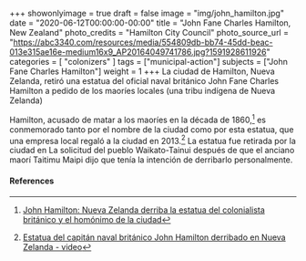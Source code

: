 +++
showonlyimage = true
draft = false
image = "img/john_hamilton.jpg"
date = "2020-06-12T00:00:00-00:00"
title = "John Fane Charles Hamilton, New Zealand"
photo_credits = "Hamilton City Council"
photo_source_url = "https://abc3340.com/resources/media/554809db-bb74-45dd-beac-013e315ae16e-medium16x9_AP20164049741786.jpg?1591928611926"
categories = [ "colonizers" ]
tags = ["municipal-action"]
subjects = ["John Fane Charles Hamilton"]
weight = 1
+++
La ciudad de Hamilton, Nueva Zelanda, retiró una estatua del oficial naval británico John Fane Charles Hamilton a pedido de los maoríes locales (una tribu indígena de Nueva Zelanda)

<!--more-->

Hamilton, acusado de matar a los maoríes en la década de 1860,[^1] es conmemorado tanto por el nombre de la ciudad como por esta estatua, que una empresa local regaló a la ciudad en 2013.[^2] La estatua fue retirada por la ciudad en La solicitud del pueblo Waikato-Tainui después de que el anciano maorí Taitimu Maipi dijo que tenía la intención de derribarlo personalmente.

#### References

[^1]: [John Hamilton: Nueva Zelanda derriba la estatua del colonialista británico y el homónimo de la ciudad](https://www.independent.co.uk/news/world/australasia/john-hamilton-statue-new-zealand-colonialismo-granbretaña-maorí-a9562296.html)

[^2]: [Estatua del capitán naval británico John Hamilton derribado en Nueva Zelanda - video](https://web.archive.org/web/20200614030933/https://www.theguardian.com/world/video/2020/jun/12/estatua-británico-capitán-naval-juan-hamilton-tomado-abajo-nueva-zelanda-video)
